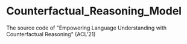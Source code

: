 # Counterfactual_Reasoning_Model
The source code of "Empowering Language Understanding with Counterfactual Reasoning" (ACL'21)
